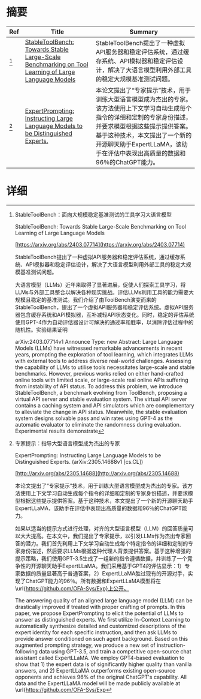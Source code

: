 # 摘要

| Ref | Title | Summary |
| --- | --- | --- |
| [^1] | [StableToolBench: Towards Stable Large-Scale Benchmarking on Tool Learning of Large Language Models](https://arxiv.org/abs/2403.07714) | StableToolBench提出了一种虚拟API服务器和稳定评估系统，通过缓存系统、API模拟器和稳定评估设计，解决了大语言模型利用外部工具的稳定大规模基准测试问题。 |
| [^2] | [ExpertPrompting: Instructing Large Language Models to be Distinguished Experts.](http://arxiv.org/abs/2305.14688) | 本论文提出了“专家提示”技术，用于训练大型语言模型成为杰出的专家。该方法使用上下文学习自动生成每个指令的详细和定制的专家身份描述，并要求模型根据这些提示提供答案。基于这种技术，本文提出了一个新的开源聊天助手ExpertLLaMA，该助手在评估中表现出高质量的数据和96％的ChatGPT能力。 |

# 详细

[^1]: StableToolBench：面向大规模稳定基准测试的工具学习大语言模型

    StableToolBench: Towards Stable Large-Scale Benchmarking on Tool Learning of Large Language Models

    [https://arxiv.org/abs/2403.07714](https://arxiv.org/abs/2403.07714)

    StableToolBench提出了一种虚拟API服务器和稳定评估系统，通过缓存系统、API模拟器和稳定评估设计，解决了大语言模型利用外部工具的稳定大规模基准测试问题。

    

    大语言模型（LLMs）近年来取得了显著进展，促使人们探索工具学习，将LLMs与外部工具整合以解决各种现实挑战。评估LLMs利用工具的能力需要大规模且稳定的基准测试。我们介绍了由ToolBench演变而来的StableToolBench，提出了一个虚拟API服务器和稳定评估系统。虚拟API服务器包含缓存系统和API模拟器，互补减轻API状态变化。同时，稳定的评估系统使用GPT-4作为自动评估器设计可解决的通过率和胜率，以消除评估过程中的随机性。实验结果证明

    arXiv:2403.07714v1 Announce Type: new  Abstract: Large Language Models (LLMs) have witnessed remarkable advancements in recent years, prompting the exploration of tool learning, which integrates LLMs with external tools to address diverse real-world challenges. Assessing the capability of LLMs to utilise tools necessitates large-scale and stable benchmarks. However, previous works relied on either hand-crafted online tools with limited scale, or large-scale real online APIs suffering from instability of API status. To address this problem, we introduce StableToolBench, a benchmark evolving from ToolBench, proposing a virtual API server and stable evaluation system. The virtual API server contains a caching system and API simulators which are complementary to alleviate the change in API status. Meanwhile, the stable evaluation system designs solvable pass and win rates using GPT-4 as the automatic evaluator to eliminate the randomness during evaluation. Experimental results demonstrate 
    
[^2]: 专家提示：指导大型语言模型成为杰出的专家

    ExpertPrompting: Instructing Large Language Models to be Distinguished Experts. (arXiv:2305.14688v1 [cs.CL])

    [http://arxiv.org/abs/2305.14688](http://arxiv.org/abs/2305.14688)

    本论文提出了“专家提示”技术，用于训练大型语言模型成为杰出的专家。该方法使用上下文学习自动生成每个指令的详细和定制的专家身份描述，并要求模型根据这些提示提供答案。基于这种技术，本文提出了一个新的开源聊天助手ExpertLLaMA，该助手在评估中表现出高质量的数据和96％的ChatGPT能力。

    

    如果以适当的提示方式进行处理，对齐的大型语言模型（LLM）的回答质量可以大大提高。在本文中，我们提出了专家提示，以引发LLMs作为杰出专家回答的潜力。我们首先利用上下文学习自动生成每个特定指令的详细和定制的专家身份描述，然后要求LLMs根据这种代理人背景提供答案。基于这种增强的提示策略，我们使用GPT-3.5生成了一组新的指令遵循数据，并训练了一个竞争性的开源聊天助手ExpertLLaMA。我们采用基于GPT4的评估显示：1）专家数据的质量显著高于普通答案，2）ExpertLLaMA胜过现有的开源对手，实现了ChatGPT能力的96％。所有数据和ExpertLLaMA模型将在\url{https://github.com/OFA-Sys/Exp}上公开。

    The answering quality of an aligned large language model (LLM) can be drastically improved if treated with proper crafting of prompts. In this paper, we propose ExpertPrompting to elicit the potential of LLMs to answer as distinguished experts. We first utilize In-Context Learning to automatically synthesize detailed and customized descriptions of the expert identity for each specific instruction, and then ask LLMs to provide answer conditioned on such agent background. Based on this augmented prompting strategy, we produce a new set of instruction-following data using GPT-3.5, and train a competitive open-source chat assistant called ExpertLLaMA. We employ GPT4-based evaluation to show that 1) the expert data is of significantly higher quality than vanilla answers, and 2) ExpertLLaMA outperforms existing open-source opponents and achieves 96\% of the original ChatGPT's capability. All data and the ExpertLLaMA model will be made publicly available at \url{https://github.com/OFA-Sys/Exp
    


